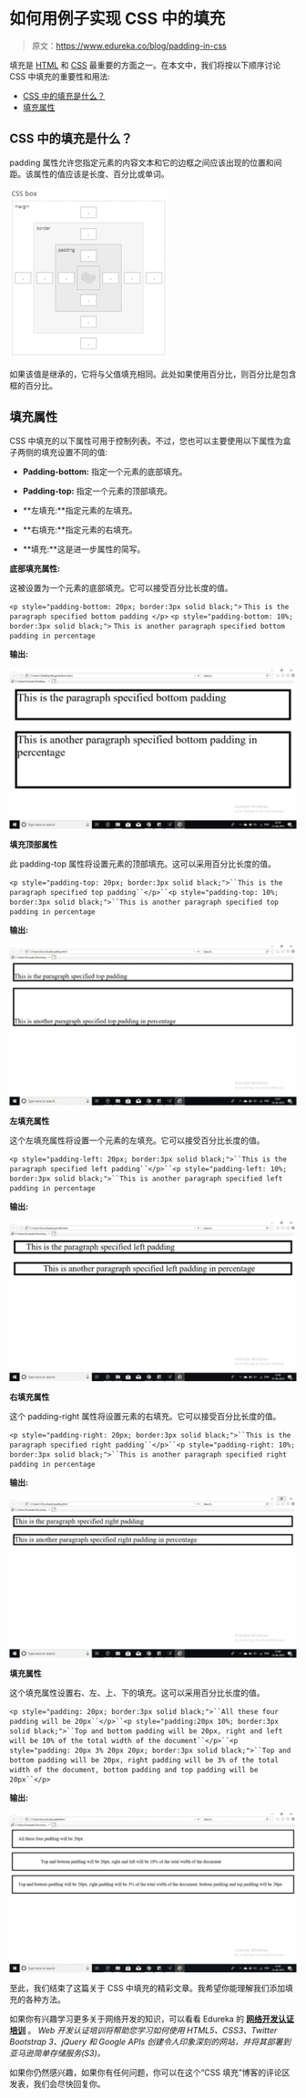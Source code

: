 # 如何用例子实现 CSS 中的填充

> 原文：<https://www.edureka.co/blog/padding-in-css>

填充是 [HTML](https://www.edureka.co/blog/what-is-html/) 和 [CSS](https://www.edureka.co/blog/what-is-css/) 最重要的方面之一。在本文中，我们将按以下顺序讨论 CSS 中填充的重要性和用法:

*   [CSS 中的填充是什么？](#what)
*   [填充属性](#properties)

## **CSS 中的填充是什么？**

padding 属性允许您指定元素的内容文本和它的边框之间应该出现的位置和间距。该属性的值应该是长度、百分比或单词。

![Padding-in-CSS](img/c3b4c9f423745bb21432be7ff4250f94.png)

如果该值是继承的，它将与父值填充相同。此处如果使用百分比，则百分比是包含框的百分比。

## **填充属性**

CSS 中填充的以下属性可用于控制列表。不过，您也可以主要使用以下属性为盒子两侧的填充设置不同的值:

*   **Padding-bottom:** 指定一个元素的底部填充。

*   **Padding-top:** 指定一个元素的顶部填充。

*   **左填充:**指定元素的左填充。

*   **右填充:**指定元素的右填充。

*   **填充:**这是进一步属性的简写。

**底部填充属性:**

这被设置为一个元素的底部填充。它可以接受百分比长度的值。

`<p style="padding-bottom: 20px; border:3px solid black;">` `This is the paragraph specified bottom padding </p>` `<p style="padding-bottom: 10%; border:3px solid black;">` `This is another paragraph specified bottom padding in percentage`

**输出:**

![padding-bottom](img/d303d97f1636d17e140417abdcb8a31c.png)

**填充顶部属性**

此 padding-top 属性将设置元素的顶部填充。这可以采用百分比长度的值。

`<p style="padding-top: 20px; border:3px solid black;">``This is the paragraph specified top padding``</p>``<p style="padding-top: 10%; border:3px solid black;">``This is another paragraph specified top padding in percentage`

**输出:**

![padding-top](img/4f5e32c6cc8025be3008ca82254c5bcb.png)

**左填充属性**

这个左填充属性将设置一个元素的左填充。它可以接受百分比长度的值。

`<p style="padding-left: 20px; border:3px solid black;">``This is the paragraph specified left padding``</p>``<p style="padding-left: 10%; border:3px solid black;">``This is another paragraph specified left padding in percentage`

**输出:**

![padding-left](img/5c12d6305081ac39d9d77c87993f15e7.png)

**右填充属性**

这个 padding-right 属性将设置元素的右填充。它可以接受百分比长度的值。

`<p style="padding-right: 20px; border:3px solid black;">``This is the paragraph specified right padding``</p>``<p style="padding-right: 10%; border:3px solid black;">``This is another paragraph specified right padding in percentage`

**输出:**

![padding-right](img/ef21934594df0cb10b747979fb00ec47.png)

**填充属性**

这个填充属性设置右、左、上、下的填充。这可以采用百分比长度的值。

`<p style="padding: 20px; border:3px solid black;">``All these four padding will be 20px``</p>``<p style="padding:20px 10%; border:3px solid black;">``Top and bottom padding will be 20px, right and left will be 10% of the total width of the document``</p>``<p style="padding: 20px 3% 20px 20px; border:3px solid black;">``Top and bottom padding will be 20px, right padding will be 3% of the total width of the document, bottom padding and top padding will be 20px``</p>`

**输出:**

![padding-final-css](img/113a7a425f22fea9b8e034b8b5b04a30.png)

至此，我们结束了这篇关于 CSS 中填充的精彩文章。我希望你能理解我们添加填充的各种方法。

如果你有兴趣学习更多关于网络开发的知识，可以看看 Edureka 的 **[网络开发认证培训](https://www.edureka.co/complete-web-developer)** 。 *Web 开发认证培训将帮助您学习如何使用 HTML5、CSS3、Twitter Bootstrap 3、jQuery 和 Google APIs 创建令人印象深刻的网站，并将其部署到亚马逊简单存储服务(S3)。*

如果你仍然感兴趣，如果你有任何问题，你可以在这个“CSS 填充”博客的评论区发表，我们会尽快回复你。